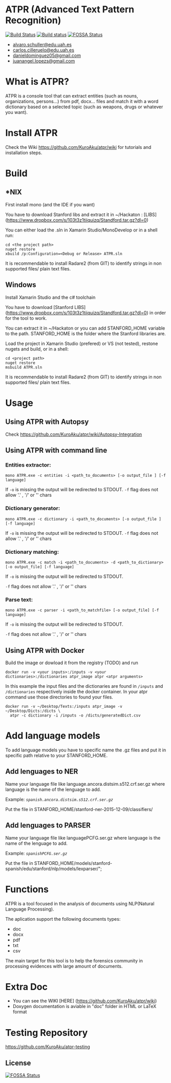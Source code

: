 # ATPR (Advanced Text Pattern Recognition)

[![Build Status](https://travis-ci.org/KuroAku/atpr.svg?branch=master)](https://travis-ci.org/KuroAku/atpr)
[![Build status](https://ci.appveyor.com/api/projects/status/64836q07f261hoti?svg=true)](https://ci.appveyor.com/project/KuroAku/atpr)
[![FOSSA Status](https://app.fossa.io/api/projects/git%2Bgithub.com%2F0xddom%2Fatpr.svg?type=shield)](https://app.fossa.io/projects/git%2Bgithub.com%2F0xddom%2Fatpr?ref=badge_shield)

* alvaro.schuller@edu.uah.es
* carlos.cilleruelo@edu.uah.es
* danieldominguez05@gmail.com
* juanangel.lopezs@gmail.com

# What is ATPR?
ATPR is a console tool that can extract entities (such as nouns, organizations, persons...) from pdf, docx... files and match it with a word dictionary based on a selected topic (such as weapons, drugs or whatever you want).

# Install ATPR
Check the Wiki https://github.com/KuroAku/atpr/wiki for tutorials and installation steps. 

# Build
## *NIX
First install mono (and the IDE if you want)

You have to download Stanford libs and extract it in ~/Hackaton : [LIBS] (https://www.dropbox.com/s/103t3z1tiiquizq/Standford.tar.gz?dl=0)


You can either load the .sln in Xamarin Studio/MonoDevelop or in a shell run:

    cd <the project path>
    nuget restore
    xbuild /p:Configuration=<Debug or Release> ATPR.sln

It is recommendable to install Radare2 (from GIT) to identify strings in non supported files/ plain text files.
    
## Windows
Install Xamarin Studio and the c# toolchain

You have to download [Stanford LIBS] (https://www.dropbox.com/s/103t3z1tiiquizq/Standford.tar.gz?dl=0) in order for the tool to work.

You can extract it in ~/Hackaton or you can add STANFORD_HOME variable to the path. STANFORD_HOME is the folder where the Stanford libraries are.  

Load the project in Xamarin Studio (prefered) or VS (not tested), restone nugets and build, or in a shell:

    cd <project path>
    nuget restore
    msbuild ATPR.sln

It is recommendable to install Radare2 (from GIT) to identify strings in non supported files/ plain text files.
    
# Usage
## Using ATPR with Autopsy
Check https://github.com/KuroAku/atpr/wiki/Autopsy-Integration

## Using ATPR with command line

### Entities extractor:

    mono ATPR.exe -c entities -i <path_to_documents> [-o output_file ] [-f language]

If `-o` is missing the output will be redirected to STDOUT.
`-f` flag does not allow  '.' , '/' or '\' chars

### Dictionary generator:

    mono ATPR.exe -c dictionary -i <path_to_documents> [-o output_file ] [-f language]

If `-o` is missing the output will be redirected to STDOUT.
`-f` flag does not allow  '.' , '/' or '\' chars

### Dictionary matching:

    mono ATPR.exe -c match -i <path_to_documents> -d <path_to_dictionary> [-o output_file] [-f language]
    
If `-o` is missing the output will be redirected to STDOUT.

`-f` flag does not allow  '.' , '/' or '\' chars

### Parse text:

    mono ATPR.exe -c parser -i <path_to_matchfile> [-o output_file] [-f language]
    
If `-o` is missing the output will be redirected to STDOUT.

`-f` flag does not allow  '.' , '/' or '\' chars

## Using ATPR with Docker

Build the image or dowload it from the registry (TODO) and run

    docker run -v <your inputs>:/inputs -v <your dictionaries>:/dictionaries atpr_image atpr <atpr arguments>
    
In this example the input files and the dictionaries are found in `/inputs` and `/dictionaries` respectively inside the docker container. In your atpr command use those directories to found your files.

    docker run -v ~/Desktop/Texts:/inputs atpr_image -v ~/Desktop/Dicts:/dicts \
      atpr -c dictionary -i /inputs -o /dicts/generatedDict.csv
      
# Add language models

To add language models you have to specific name the .gz files and put it in specific path relative to your STANFORD_HOME.

## Add lenguages to NER
Name your language file like language.ancora.distsim.s512.crf.ser.gz where language is the name of the lenguage to add.

Example:
_`spanish.ancora.distsim.s512.crf.ser.gz`_

Put the file in  STANFORD_HOME/stanford-ner-2015-12-09/classifiers/

## Add lenguages to PARSER
Name your language file like languagePCFG.ser.gz where language is the name of the lenguage to add.

Example:
_`spanishPCFG.ser.gz`_

Put the file in  STANFORD_HOME/models/stanford-spanish/edu/stanford/nlp/models/lexparser/";

# Functions
ATPR is a tool focused in the analysis of documents using NLP(Natural Language Processing). 

The aplication support the following documents types:
* doc
* docx
* pdf
* txt
* csv


The main target for this tool is to help the forensics community in processing evidences with large amount of documents.

# Extra Doc

- You can see the WIKI [HERE] (https://github.com/KuroAku/atpr/wiki)
- Doxygen documentation is aviable in "doc" folder in HTML or LaTeX format

# Testing Repository 
https://github.com/KuroAku/atpr-testing



## License
[![FOSSA Status](https://app.fossa.io/api/projects/git%2Bgithub.com%2F0xddom%2Fatpr.svg?type=large)](https://app.fossa.io/projects/git%2Bgithub.com%2F0xddom%2Fatpr?ref=badge_large)